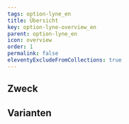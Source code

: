 ```yaml
---
tags: option-lyne_en
title: Übersicht
key: option-lyne-overview_en
parent: option-lyne_en
icon: overview
order: 1
permalink: false
eleventyExcludeFromCollections: true
---
```


## Zweck

## Varianten

